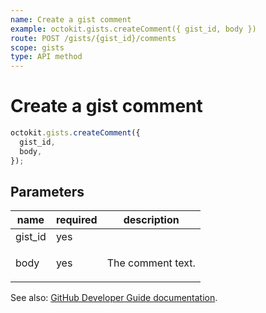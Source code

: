 ```yaml
---
name: Create a gist comment
example: octokit.gists.createComment({ gist_id, body })
route: POST /gists/{gist_id}/comments
scope: gists
type: API method
---
```


# Create a gist comment

```js
octokit.gists.createComment({
  gist_id,
  body,
});
```

## Parameters

<table>
  <thead>
    <tr>
      <th>name</th>
      <th>required</th>
      <th>description</th>
    </tr>
  </thead>
  <tbody>
    <tr><td>gist_id</td><td>yes</td><td>

</td></tr>
<tr><td>body</td><td>yes</td><td>

The comment text.

</td></tr>
  </tbody>
</table>

See also: [GitHub Developer Guide documentation](https://developer.github.com/v3/gists/comments/#create-a-gist-comment).
